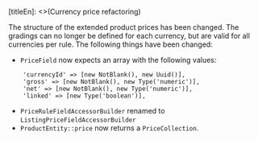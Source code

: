 [titleEn]: <>(Currency price refactoring)

The structure of the extended product prices has been changed. The gradings can no longer be defined for each currency, but are valid for all currencies per rule.
The following things have been changed:

* `PriceField` now expects an array with the following values:
```
    'currencyId' => [new NotBlank(), new Uuid()],
    'gross' => [new NotBlank(), new Type('numeric')],
    'net' => [new NotBlank(), new Type('numeric')],
    'linked' => [new Type('boolean')],
```
* `PriceRuleFieldAccessorBuilder` renamed to `ListingPriceFieldAccessorBuilder`
* `ProductEntity::price` now returns a `PriceCollection`.
